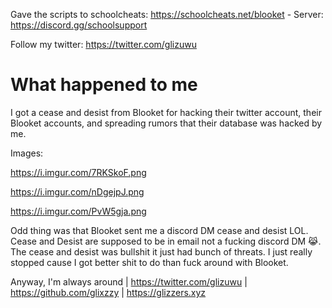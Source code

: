 Gave the scripts to schoolcheats: https://schoolcheats.net/blooket - Server: https://discord.gg/schoolsupport

Follow my twitter: https://twitter.com/glizuwu


# What happened to me

I got a cease and desist from Blooket for hacking their twitter account, their Blooket accounts, and spreading rumors that their database was hacked by me.

Images:

https://i.imgur.com/7RKSkoF.png

https://i.imgur.com/nDgejpJ.png

https://i.imgur.com/PvW5gja.png

Odd thing was that Blooket sent me a discord DM cease and desist LOL. Cease and Desist are supposed to be in email not a fucking discord DM 😹. The cease and desist was bullshit it just had bunch of threats. I just really stopped cause I got better shit to do than fuck around with Blooket.

Anyway, I'm always around | https://twitter.com/glizuwu | https://github.com/glixzzy | https://glizzers.xyz